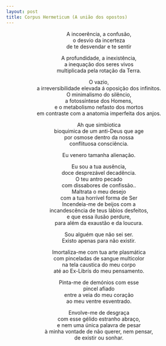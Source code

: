 ```yaml
---
layout: post
title: Corpus Hermeticum (A união dos opostos)
---
```

<center>
A incoerência, a confusão,<br />
o desvio da incerteza<br />
de te desvendar e te sentir<br />
<p>                          </p> 
A profundidade, a inexistência,<br />
a inequação dos seres vivos<br />
multiplicada  pela rotação da Terra.<br />
<p>                          </p> 
O vazio,<br />
a irreversibilidade elevada á oposição dos infinitos.<br />
O minimalismo do silêncio,<br />
a fotossíntese dos Homens,<br />
e o metabolismo nefasto dos mortos<br />
em contraste com a anatomia imperfeita dos anjos.<br />
<p>                          </p> 
Ah que simbiotica<br />
bioquimica de um anti-Deus que age<br />
por osmose dentro da nossa<br />
conflituosa consciência.<br />
<p>                          </p> 
Eu venero tamanha alienação.<br />
<p>                          </p> 
Eu sou a tua ausência,<br />
doce desprezável decadência.<br />
O teu antro pecado <br />
com dissabores de confissão..<br />
Maltrata o meu desejo<br />
com a tua horrível forma de Ser<br />
Incendeia-me de beijos com a<br />
incandescência de teus lábios desfeitos,<br />
e que essa ilusão perdure,<br />
para além da exaustão e da loucura.<br />
<p>                          </p> 
Sou alguém que não sei ser.<br />
Existo apenas para não existir.<br />
<p>                          </p> 
Imortaliza-me com tua arte plasmática<br />
com pinceladas de sangue multicolor<br />
na tela caustica do meu corpo<br />
até ao Ex-Librís do meu pensamento.<br />
<p>                          </p> 
Pinta-me de demónios com esse<br />
pincel afiado<br />
entre a veia do meu coração<br />
ao meu ventre esventrado.<br />
<p>                          </p>  
Envolve-me de desgraça<br />
com esse gélido estranho abraço,<br />
e nem uma única palavra de pesar<br />
à minha vontade de não querer, nem pensar,<br /> 
de existir ou sonhar.<br />
</center>
